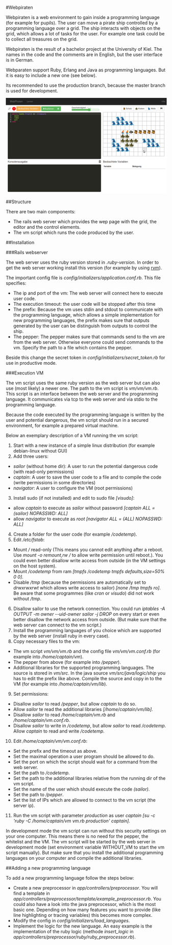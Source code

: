 #Webpiraten

Webpiraten is a web environment to gain inside a programming language (for example for pupils). The user can move a pirate ship controlled by a programming language over a grid. The ship interacts with objects on the grid, which allows a lot of tasks for the user. For example one task could be to collect all treasures on the grid.

Webpiraten is the result of a bachelor project at the University of Kiel. The names in the code and the comments are in English, but the user interface is in German.

Webparaten support Ruby, Erlang and Java as programming languages. But it is easy to include a new one (see below).

Its recommended to use the production branch, because the master branch is used for development.

![Screenshot](/app/assets/images/help/start.png)

##Structure

There are two main components:

* The rails web server which provides the wep page with the grid, the editor and the control elements.
* The vm script which runs the code produced by the user.

##Installation

###Rails webserver

The web server uses the ruby version stored in *.ruby-version*. In order to get the web server working install this version (for example by using [rvm](https://rvm.io/rvm/install)).

The important config file is *config/initializers/application.conf.rb*. This file specifies:

* The ip and port of the vm: The web server will connect here to execute user code.
* The execution timeout: the user code will be stopped after this time
* The prefix: Because the vm uses stdin and stdout to communicate with the programming language, which allows a simple implementation for new programming languages, the prefix makes sure that outputs generated by the user can be distinguish from outputs to control the ship.
* The pepper: The pepper makes sure that commands send to the vm are from the web server. Otherwise everyone could send commands to the vm. Specify the path to a file which contains the pepper.

Beside this change the secret token in *config/initializers/secret_token.rb* for use in productive mode.

###Execution VM

The vm script uses the same ruby version as the web server but can also use (most likely) a newer one. The path to the vm script is *vm/vm/vm.rb*. This script is an interface between the web server and the programming language. It communicates via tcp to the web server and via stdio to the programming language.

Because the code executed by the programming language is written by the user and potential dangerous, the vm script should run in a secured environment, for example a prepared virtual machine.

Below an exemplary description of a VM running the vm script:

1. Start with a new instance of a simple linux distribution (for example debian-linux without GUI)
2. Add three users:
  * *sailor* (without home dir): A user to run the potential dangerous code (with read-only permissions)
  * *captain*: A user to save the user code to a file and to compile the code (write permissions in some directories)
  * *navigator*: A user to configure the VM (root permissions)
3. Install sudo (if not installed) and edit to sudo file *[visudo]*:
  * allow *captain* to execute as *sailor* without password *[captain ALL = (sailor) NOPASSWD: ALL]*
  * allow *navigator* to execute as *root* *[navigator ALL = (ALL) NOPASSWD: ALL]*
4. Create a folder for the user code (for example */codetemp*).
5. Edit */etc/fstab*:
  * Mount */* read-only (This means you cannot edit anything after a reboot. Use *mount -o remount,rw /* to allow write permission until reboot.). You could even better disallow write access from outside (in the VM settings on the host system).
  * Mount */codetemp* from ram *[tmpfs /codetemp tmpfs defaults,size=50% 0 0]*.
  * Disable */tmp* (because the permissions are automatically set to *drwxrwxrwt* which allows write access to sailor) *[none /tmp tmpfs ro]*. Be aware that some programmes (like *cron* or *visudo*) did not work without */tmp*.
6. Disallow sailor to use the network connection. You could run *iptables -A OUTPUT -m owner --uid-owner sailor -j DROP* on every start or even better disallow the network access from outside. (But make sure that the web server can connect to the vm script.)
7. Install the programming languages of you choice which are supported by the web server (install ruby in every case).
8. Copy necessary files to the vm:
  * The vm script *vm/vm/vm.rb* and the config file *vm/vm/vm.conf.rb* (for example into */home/captain/vm*).
  * The pepper from above (for example into */pepper*).
  * Additional libraries for the supported programming languages. The source is stored in *vm/src*. In the java source *vm/src/java/logic/ship* you has to edit the prefix like above. Compile the source and copy in to the VM (for example into */home/captain/vm/lib*).
9. Set permissions:
  * Disallow *sailor* to read */pepper*, but allow *captain* to do so.
  * Allow *sailor* te read the additional libraries *[/home/captain/vm/lib]*.
  * Disallow *sailor* to read */home/captain/vm.rb* and */home/captain/vm.conf.rb*.
  * Disallow *sailor* to write in */codetemp*, but allow *sailor* to read */codetemp*. Allow *captain* to read and write */codetemp*.
10. Edit */home/captain/vm/vm.conf.rb*:
  * Set the prefix and the timeout as above.
  * Set the maximal operation a user program should be allowed to do.
  * Set the port on which the script should wait for a command from the web server.
  * Set the path to */codetemp*.
  * Set the path to the additional libraries relative from the running dir of the vm script.
  * Set the name of the user which should execute the code *(sailor)*.
  * Set the path to */pepper*.
  * Set the list of IPs which are allowed to connect to the vm script (the server ip).
11. Run the vm script with parameter *production* as user *captain* *[su -c 'ruby -C /home/captain/vm vm.rb production' captain]*.

In development mode the vm script can run without this security settings on your one computer. This means there is no need for the pepper, the whitelist and the VM. The vm script will be started by the web server in development mode (set environment variable WITHOUT_VM to start the vm script manually). But make sure that you install the additional programming languages on your computer and compile the additional libraries.

##Adding a new programming language

To add a new programming language follow the steps below:

* Create a new preprocessor in *app/controllers/preprocessor*. You will find a template in *app/controllers/preprocessor/template/example_preprocessor.rb*. You could also have a look into the java preprocessor, which is the most basic one. Depending on how many features you want to provide (like line highlighting or tracing variables) this becomes more complex.
* Modify the config in *config/initializers/load_languages*.
* Implement the logic for the new language. An easy example is the implementation of the ruby logic (methode *insert_logic* in *app/controllers/preprocessor/ruby/ruby_preprocessor.rb*).